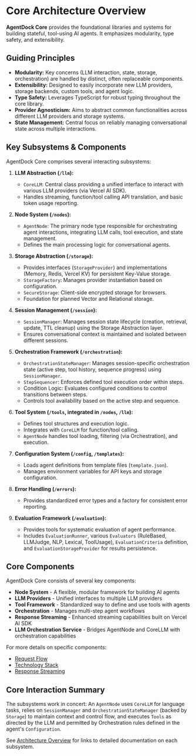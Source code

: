 # Core Architecture Overview

**AgentDock Core** provides the foundational libraries and systems for building stateful, tool-using AI agents. It emphasizes modularity, type safety, and extensibility.

## Guiding Principles

- **Modularity:** Key concerns (LLM interaction, state, storage, orchestration) are handled by distinct, often replaceable components.
- **Extensibility:** Designed to easily incorporate new LLM providers, storage backends, custom tools, and agent logic.
- **Type Safety:** Leverages TypeScript for robust typing throughout the core library.
- **Provider Agnosticism:** Aims to abstract common functionalities across different LLM providers and storage systems.
- **State Management:** Central focus on reliably managing conversational state across multiple interactions.

## Key Subsystems & Components

AgentDock Core comprises several interacting subsystems:

1.  **LLM Abstraction (`/llm`):**

    - `CoreLLM`: Central class providing a unified interface to interact with various LLM providers (via Vercel AI SDK).
    - Handles streaming, function/tool calling API translation, and basic token usage reporting.

2.  **Node System (`/nodes`):**

    - `AgentNode`: The primary node type responsible for orchestrating agent interactions, integrating LLM calls, tool execution, and state management.
    - Defines the main processing logic for conversational agents.

3.  **Storage Abstraction (`/storage`):**

    - Provides interfaces (`StorageProvider`) and implementations (Memory, Redis, Vercel KV) for persistent Key-Value storage.
    - `StorageFactory`: Manages provider instantiation based on configuration.
    - `SecureStorage`: Client-side encrypted storage for browsers.
    - Foundation for planned Vector and Relational storage.

4.  **Session Management (`/session`):**

    - `SessionManager`: Manages session state lifecycle (creation, retrieval, update, TTL cleanup) using the Storage Abstraction layer.
    - Ensures conversational context is maintained and isolated between different sessions.

5.  **Orchestration Framework (`/orchestration`):**

    - `OrchestrationStateManager`: Manages session-specific orchestration state (active step, tool history, sequence progress) using `SessionManager`.
    - `StepSequencer`: Enforces defined tool execution order within steps.
    - Condition Logic: Evaluates configured conditions to control transitions between steps.
    - Controls tool availability based on the active step and sequence.

6.  **Tool System (`/tools`, integrated in `/nodes`, `/llm`):**

    - Defines tool structures and execution logic.
    - Integrates with `CoreLLM` for function/tool calling.
    - `AgentNode` handles tool loading, filtering (via Orchestration), and execution.

7.  **Configuration System (`/config`, `/templates`):**

    - Loads agent definitions from template files (`template.json`).
    - Manages environment variables for API keys and storage configuration.

8.  **Error Handling (`/errors`):**

    - Provides standardized error types and a factory for consistent error reporting.

9.  **Evaluation Framework (`/evaluation`):**
    - Provides tools for systematic evaluation of agent performance.
    - Includes `EvaluationRunner`, various `Evaluators` (RuleBased, LLMJudge, NLP, Lexical, ToolUsage), `EvaluationCriteria` definition, and `EvaluationStorageProvider` for results persistence.

## Core Components

AgentDock Core consists of several key components:

- **Node System** - A flexible, modular framework for building AI agents
- **LLM Providers** - Unified interfaces to multiple LLM providers
- **Tool Framework** - Standardized way to define and use tools with agents
- **Orchestration** - Manages multi-step agent workflows
- **Response Streaming** - Enhanced streaming capabilities built on Vercel AI SDK
- **LLM Orchestration Service** - Bridges AgentNode and CoreLLM with orchestration capabilities

For more details on specific components:

- [Request Flow](./request-flow.md)
- [Technology Stack](./technology-stack.md)
- [Response Streaming](./response-streaming.md)

## Core Interaction Summary

The subsystems work in concert: An `AgentNode` uses `CoreLLM` for language tasks, relies on `SessionManager` and `OrchestrationStateManager` (backed by `Storage`) to maintain context and control flow, and executes `Tools` as directed by the LLM and permitted by Orchestration rules defined in the agent's `Configuration`.

See [Architecture Overview](../README.md) for links to detailed documentation on each subsystem.
